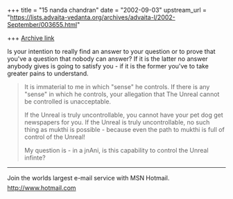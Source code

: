 +++
title = "15 nanda chandran"
date = "2002-09-03"
upstream_url = "https://lists.advaita-vedanta.org/archives/advaita-l/2002-September/003655.html"

+++
[Archive link](https://lists.advaita-vedanta.org/archives/advaita-l/2002-September/003655.html)

Is your intention to really find an answer to your question or to prove that
you've a question that nobody can answer? If it is the latter no answer
anybody gives is going to satisfy you - if it is the former you've to take
greater pains to understand.

>It is immaterial to me in which "sense" he controls.
>If there is any "sense" in which he controls, your
>allegation that The Unreal cannot be controlled is
>unacceptable.
>
>If the Unreal is truly uncontrollable, you cannot have
>your pet dog get newspapers for you. If the Unreal is
>truly uncontrollable, no such thing as mukthi is
>possible - because even the path to mukthi is full of
>control of the Unreal!
>
>My question is - in a jnAni, is this capability to
>control the Unreal infinte?


_________________________________________________________________
Join the worlds largest e-mail service with MSN Hotmail.
http://www.hotmail.com

